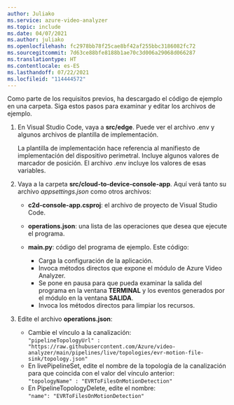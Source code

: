 ```yaml
---
author: Juliako
ms.service: azure-video-analyzer
ms.topic: include
ms.date: 04/07/2021
ms.author: juliako
ms.openlocfilehash: fc2978bb78f25cae8bf42af255bbc3186082fc72
ms.sourcegitcommit: 7d63ce88bfe8188b1ae70c3d006a29068d066287
ms.translationtype: HT
ms.contentlocale: es-ES
ms.lasthandoff: 07/22/2021
ms.locfileid: "114444572"
---
```

Como parte de los requisitos previos, ha descargado el código de ejemplo en una carpeta. Siga estos pasos para examinar y editar los archivos de ejemplo.

1. En Visual Studio Code, vaya a **src/edge**. Puede ver el archivo .env y algunos archivos de plantilla de implementación.

    La plantilla de implementación hace referencia al manifiesto de implementación del dispositivo perimetral. Incluye algunos valores de marcador de posición. El archivo .env incluye los valores de esas variables.
1. Vaya a la carpeta **src/cloud-to-device-console-app**. Aquí verá tanto su archivo *appsettings.json* como otros archivos:

    * **c2d-console-app.csproj**: el archivo de proyecto de Visual Studio Code.
    * **operations.json**: una lista de las operaciones que desea que ejecute el programa.
    * **main.py**: código del programa de ejemplo. Este código:
        
        * Carga la configuración de la aplicación.
        * Invoca métodos directos que expone el módulo de Azure Video Analyzer. 
        * Se pone en pausa para que pueda examinar la salida del programa en la ventana **TERMINAL** y los eventos generados por el módulo en la ventana **SALIDA**.
        * Invoca los métodos directos para limpiar los recursos.
1. Edite el archivo **operations.json**:

    * Cambie el vínculo a la canalización: <br/>`"pipelineTopologyUrl" : "https://raw.githubusercontent.com/Azure/video-analyzer/main/pipelines/live/topologies/evr-motion-file-sink/topology.json" `
    * En livePipelineSet, edite el nombre de la topología de la canalización para que coincida con el valor del vínculo anterior: <br/>`"topologyName" : "EVRToFilesOnMotionDetection" `
    * En PipelineTopologyDelete, edite el nombre: <br/>`"name": "EVRToFilesOnMotionDetection" `

